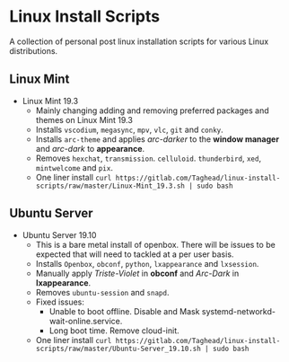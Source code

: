 # Linux Install Scripts
A collection of personal post linux installation scripts for various Linux distributions.

## Linux Mint
- Linux Mint 19.3
    - Mainly changing adding and removing preferred packages and themes on Linux Mint 19.3
    - Installs `vscodium`, `megasync`, `mpv`, `vlc`, `git` and `conky`.
    - Installs `arc-theme` and applies *arc-darker* to the __window manager__ and *arc-dark* to __appearance__.
    - Removes `hexchat`, `transmission`. `celluloid`. `thunderbird`, `xed`, `mintwelcome` and `pix`.
    - One liner install ```curl https://gitlab.com/Taghead/linux-install-scripts/raw/master/Linux-Mint_19.3.sh | sudo bash```
    
## Ubuntu Server
- Ubuntu Server 19.10
    - This is a bare metal install of openbox. There will be issues to be expected that will need to tackled at a per user basis.
    - Installs `Openbox`, `obconf`, `python`, `lxappearance` and `lxsession`.
    - Manually apply *Triste-Violet* in __obconf__ and *Arc-Dark* in __lxappearance__.
    - Removes `ubuntu-session` and `snapd`.
    - Fixed issues:
        - Unable to boot offline. Disable and Mask systemd-networkd-wait-online.service.
        - Long boot time. Remove cloud-init.
    - One liner install ```curl https://gitlab.com/Taghead/linux-install-scripts/raw/master/Ubuntu-Server_19.10.sh | sudo bash```
